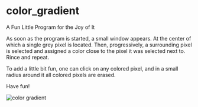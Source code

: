 # color_gradient
A Fun Little Program for the Joy of It

As soon as the program is started, a small window appears. At the center of which a single grey pixel is located. Then, progressively, a surrounding pixel is selected and assigned a color close to the pixel it was selected next to. Rince and repeat. 

To add a little bit fun, one can click on any colored pixel, and in a small radius around it all colored pixels are erased.

Have fun!

![color gradient](https://github.com/LaurinBGerhardt/color_gradient/blob/main/gradients.gif)
